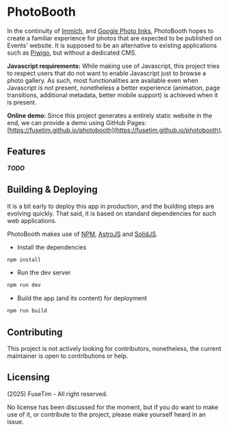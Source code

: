 # PhotoBooth 

In the continuity of [Immich](https://immich.app), and [Google Photo links](https://photos.google.com/),
PhotoBooth hopes to create a familiar experience for photos that are expected to be published on Events'
website. It is supposed to be an alternative to existing applications such as [Piwigo](https://piwigo.org/),
but without a dedicated CMS.

**Javascript requirements:** While making use of Javascript, this project tries to respect users that do not want to enable Javascript 
just to browse a photo gallery. As such, most functionalities are available even when Javascript is not present,
nonetheless a better experience (animation, page transitions, additional metadata, better mobile support) is achieved 
when it is present.

**Online demo:** Since this project generates a entirely static website in the end, we can provide a demo using GitHub Pages: 
[https://fusetim.github.io/photobooth](https://fusetim.github.io/photobooth).

## Features

***TODO***

## Building & Deploying

It is a bit early to deploy this app in production, and the building steps
are evolving quickly. That said, it is based on standard dependencies for such
web applications.

PhotoBooth makes use of [NPM](https://npmjs.com), [AstroJS](https://astro.build) and [SolidJS](https://www.solidjs.com/).

* Install the dependencies

```bash
npm install
```

* Run the dev server

```bash
npm run dev
```

* Build the app (and its content) for deployment

```bash
npm run build
```

## Contributing

This project is not actively looking for contributors, nonetheless,
the current maintainer is open to contributions or help.

## Licensing

(2025) FuseTim - All right reserved.

No license has been discussed for the moment, but if you do want to make use of it, or contribute to the project, please make yourself heard in an issue.